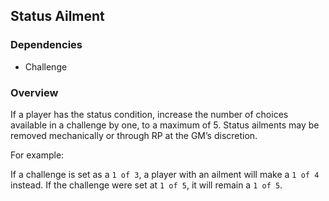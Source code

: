 ## Status Ailment

### Dependencies

- Challenge

### Overview

If a player has the status condition, increase the number of choices available in a challenge by one, to a maximum of 5. Status ailments may be removed mechanically or through RP at the GM’s discretion.

For example:

If a challenge is set as a `1 of 3`, a player with an ailment will make a `1 of 4` instead. If the challenge were set at `1 of 5`, it will remain a `1 of 5`.


